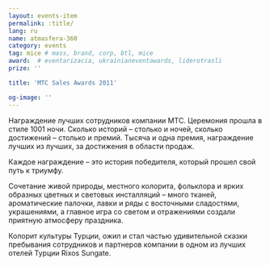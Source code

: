 ```yaml
---
layout: events-item
permalink: :title/
lang: ru
name: atmasfera-360
category: events
tag: mice # mass, brand, corp, btl, mice
award:  # eventarizacia, ukrainianeventawards, liderotrasli
prize: ''

title: 'MTC Sales Awards 2011'

og-image: ''
---
```


Награждение лучших сотрудников компании МТС. Церемония прошла в стиле 1001 ночи. Сколько историй – столько и ночей, сколько достижений – столько и премий. Тысяча и одна премия, награждение лучших из лучших, за достижения в области продаж.

Каждое награждение – это история победителя, который прошел свой путь к триумфу.

Сочетание живой природы, местного колорита, фольклора и ярких образных цветных и световых инсталляций – много тканей, ароматические палочки, лавки и ряды с восточными сладостями, украшениями, а главное  игра со светом и отражениями создали приятную атмосферу праздника.

Колорит культуры Турции, ожил и стал частью удивительной сказки пребывания сотрудников и партнеров компании в одном из лучших отелей Турции Rixos Sungate.
